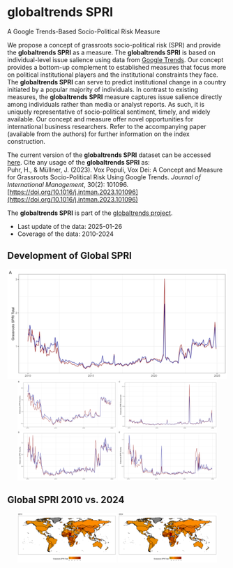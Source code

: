 # globaltrends SPRI
 A Google Trends-Based Socio-Political Risk Measure

We propose a concept of grassroots socio-political risk (SPR) and provide the **globaltrends SPRI** as a measure. The **globaltrends SPRI** is based on individual-level issue salience using data from [Google Trends](https://trends.google.com/trends/). Our concept provides a bottom-up complement to established measures that focus more on political institutional players and the institutional constraints they face. The **globaltrends SPRI** can serve to predict institutional change in a country initiated by a popular majority of individuals. In contrast to existing measures, the **globaltrends SPRI** measure captures issue salience directly among individuals rather than media or analyst reports. As such, it is uniquely representative of socio-political sentiment, timely, and widely available. Our concept and measure offer novel opportunities for international business researchers. Refer to the accompanying paper (available from the authors) for further information on the index construction.

The current version of the **globaltrends SPRI** dataset can be accessed [here](https://github.com/ha-pu/globaltrends_spri/blob/main/data_spri.xlsx). Cite any usage of the **globaltrends SPRI** as:  
Puhr, H., & Müllner, J. (2023). Vox Populi, Vox Dei: A Concept and Measure for Grassroots Socio-Political Risk Using Google Trends. *Journal of International Management*, 30(2): 101096. [https://doi.org/10.1016/j.intman.2023.101096](https://doi.org/10.1016/j.intman.2023.101096)

The **globaltrends SPRI** is part of the [globaltrends project](https://github.com/ha-pu/globaltrends).

* Last update of the data: 2025-01-26
* Coverage of the data: 2010-2024

## Development of Global SPRI

<p align="center">
  <img src="images/spri_global_Total.png">
  <img src="images/spri_global_Economy.png" width="45%">
  <img src="images/spri_global_Government.png" width="45%">
  <img src="images/spri_global_Security.png" width="45%">
  <img src="images/spri_global_Society.png" width="45%">
</p>

## Global SPRI 2010 vs. 2024
<p align="center">
  <img src="images/spri_map_old.png" width="45%">
  <img src="images/spri_map_new.png" width="45%">
</p>
